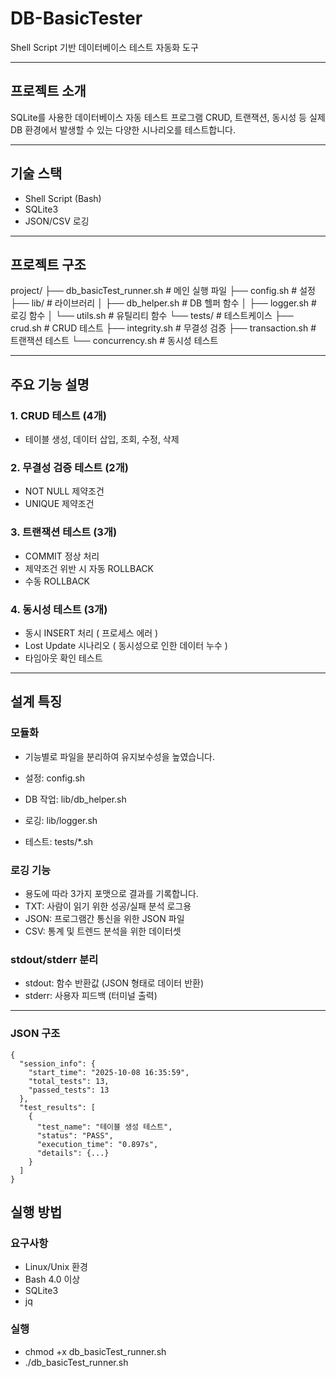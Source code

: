 # DB-BasicTester

Shell Script 기반 데이터베이스 테스트 자동화 도구

---

## 프로젝트 소개

SQLite를 사용한 데이터베이스 자동 테스트 프로그램
CRUD, 트랜잭션, 동시성 등 실제 DB 환경에서 발생할 수 있는 다양한 시나리오를 테스트합니다.

---

## 기술 스택

- Shell Script (Bash)
- SQLite3
- JSON/CSV 로깅

---


## 프로젝트 구조
project/
├── db_basicTest_runner.sh    # 메인 실행 파일
├── config.sh                  # 설정
├── lib/                       # 라이브러리
│   ├── db_helper.sh          # DB 헬퍼 함수
│   ├── logger.sh             # 로깅 함수
│   └── utils.sh              # 유틸리티 함수
└── tests/                     # 테스트케이스
├── crud.sh               # CRUD 테스트
├── integrity.sh          # 무결성 검증
├── transaction.sh        # 트랜잭션 테스트
└── concurrency.sh        # 동시성 테스트

---

## 주요 기능 설명

### 1. CRUD 테스트 (4개)
- 테이블 생성, 데이터 삽입, 조회, 수정, 삭제

### 2. 무결성 검증 테스트 (2개)
- NOT NULL 제약조건
- UNIQUE 제약조건

### 3. 트랜잭션 테스트 (3개)
- COMMIT 정상 처리
- 제약조건 위반 시 자동 ROLLBACK
- 수동 ROLLBACK

### 4. 동시성 테스트 (3개)
- 동시 INSERT 처리 ( 프로세스 에러 )
- Lost Update 시나리오 ( 동시성으로 인한 데이터 누수 )
- 타임아웃 확인 테스트

---

## 설계 특징
### 모듈화
- 기능별로 파일을 분리하여 유지보수성을 높였습니다.

- 설정: config.sh
- DB 작업: lib/db_helper.sh
- 로깅: lib/logger.sh
- 테스트: tests/*.sh

### 로깅 기능
- 용도에 따라 3가지 포맷으로 결과를 기록합니다.
- TXT: 사람이 읽기 위한 성공/실패 분석 로그용
- JSON: 프로그램간 통신을 위한 JSON 파일
- CSV: 통계 및 트렌드 분석을 위한 데이터셋
  
### stdout/stderr 분리
- stdout: 함수 반환값 (JSON 형태로 데이터 반환)
- stderr: 사용자 피드백 (터미널 출력)

---

### JSON 구조
```
{
  "session_info": {
    "start_time": "2025-10-08 16:35:59",
    "total_tests": 13,
    "passed_tests": 13
  },
  "test_results": [
    {
      "test_name": "테이블 생성 테스트",
      "status": "PASS",
      "execution_time": "0.897s",
      "details": {...}
    }
  ]
}
```

## 실행 방법

### 요구사항
- Linux/Unix 환경
- Bash 4.0 이상
- SQLite3
- jq

### 실행

- chmod +x db_basicTest_runner.sh
- ./db_basicTest_runner.sh

